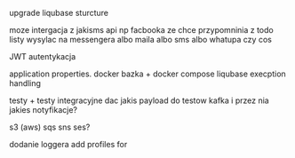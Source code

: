upgrade liqubase sturcture

moze intergacja z jakisms api np facbooka ze chce przypomninia z todo listy wysylac na messengera
albo maila albo sms albo whatupa czy cos

JWT autentykacja

application properties.
docker
bazka + docker compose
liqubase
execption handling

testy + testy integracyjne
dac jakis payload do testow
kafka i przez nia jakies notyfikacje?

s3 (aws) sqs sns ses?

dodanie loggera
add profiles for 